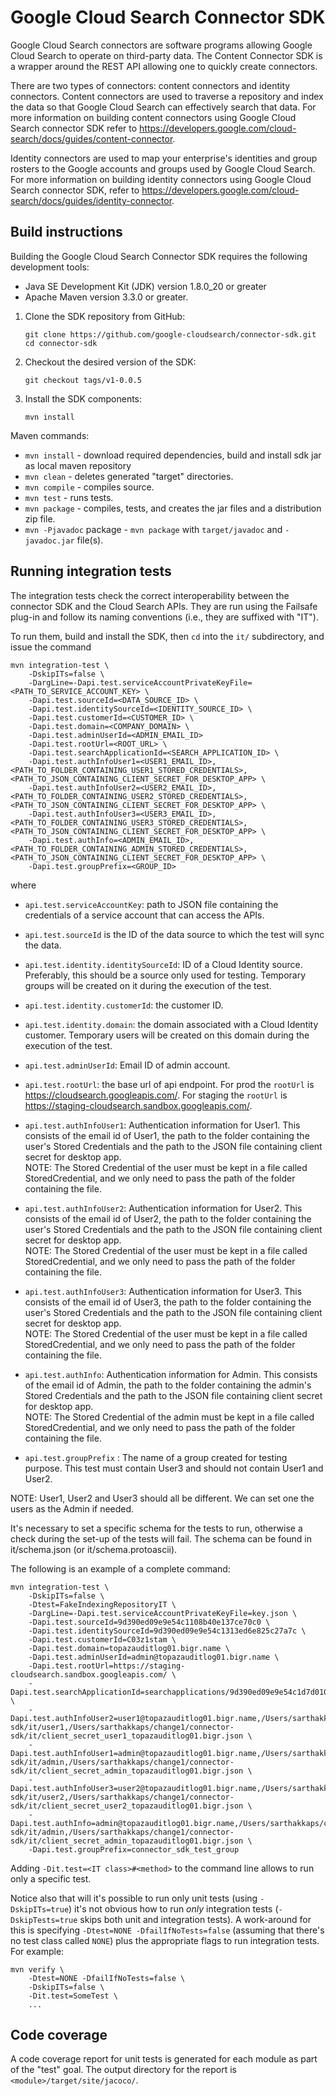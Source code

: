 # Google Cloud Search Connector SDK

Google Cloud Search connectors are software programs allowing Google Cloud Search to operate on
third-party data. The Content Connector SDK is a wrapper around the REST API allowing one to
quickly create connectors.

There are two types of connectors: content connectors and identity connectors. Content connectors
are used to traverse a repository and index the data so that Google Cloud Search can effectively
search that data. For more information on building content connectors using Google Cloud Search
connector SDK refer to https://developers.google.com/cloud-search/docs/guides/content-connector.

Identity connectors are used to map your enterprise's identities and group rosters to the Google
accounts and groups used by Google Cloud Search. For more information on building identity
connectors using Google Cloud Search connector SDK, refer to
https://developers.google.com/cloud-search/docs/guides/identity-connector.

## Build instructions

Building the Google Cloud Search Connector SDK requires the following development tools:
  - Java SE Development Kit (JDK) version 1.8.0_20 or greater
  - Apache Maven version 3.3.0 or greater.

1. Clone the SDK repository from GitHub:
   ```
   git clone https://github.com/google-cloudsearch/connector-sdk.git
   cd connector-sdk
   ```

2. Checkout the desired version of the SDK:
   ```
   git checkout tags/v1-0.0.5
   ```

3. Install the SDK components:
   ```
   mvn install
   ```

Maven commands:
-  `mvn install` - download required dependencies, build and install sdk jar as local maven repository
-  `mvn clean` - deletes generated "target" directories.
-  `mvn compile` - compiles source.
-  `mvn test` - runs tests.
-  `mvn package` - compiles, tests, and creates the jar files and a distribution zip file.
-  `mvn -Pjavadoc` package - `mvn package` with `target/javadoc` and `-javadoc.jar` file(s).

## Running integration tests

The integration tests check the correct interoperability between the connector SDK and the
Cloud Search APIs. They are run using the Failsafe plug-in and follow its naming conventions (i.e.,
they are suffixed with "IT").

To run them, build and install the SDK, then `cd` into the `it/` subdirectory, and issue the
command

```
mvn integration-test \
    -DskipITs=false \
    -DargLine=-Dapi.test.serviceAccountPrivateKeyFile=<PATH_TO_SERVICE_ACCOUNT_KEY> \
    -Dapi.test.sourceId=<DATA_SOURCE_ID> \
    -Dapi.test.identitySourceId=<IDENTITY_SOURCE_ID> \
    -Dapi.test.customerId=<CUSTOMER_ID> \
    -Dapi.test.domain=<COMPANY_DOMAIN> \ 
    -Dapi.test.adminUserId=<ADMIN_EMAIL_ID> 
    -Dapi.test.rootUrl=<ROOT_URL> \
    -Dapi.test.searchApplicationId=<SEARCH_APPLICATION_ID> \
    -Dapi.test.authInfoUser1=<USER1_EMAIL_ID>,<PATH_TO_FOLDER_CONTAINING_USER1_STORED_CREDENTIALS>,<PATH_TO_JSON_CONTAINING_CLIENT_SECRET_FOR_DESKTOP_APP> \
    -Dapi.test.authInfoUser2=<USER2_EMAIL_ID>,<PATH_TO_FOLDER_CONTAINING_USER2_STORED_CREDENTIALS>,<PATH_TO_JSON_CONTAINING_CLIENT_SECRET_FOR_DESKTOP_APP> \ 
    -Dapi.test.authInfoUser3=<USER3_EMAIL_ID>,<PATH_TO_FOLDER_CONTAINING_USER3_STORED_CREDENTIALS>,<PATH_TO_JSON_CONTAINING_CLIENT_SECRET_FOR_DESKTOP_APP> \ 
    -Dapi.test.authInfo=<ADMIN_EMAIL_ID>,<PATH_TO_FOLDER_CONTAINING_ADMIN_STORED_CREDENTIALS>,<PATH_TO_JSON_CONTAINING_CLIENT_SECRET_FOR_DESKTOP_APP> \
    -Dapi.test.groupPrefix=<GROUP_ID>
```

where

- `api.test.serviceAccountKey`: path to JSON file containing the credentials of a service account
  that can access the APIs.

- `api.test.sourceId` is the ID of the data source to which the test will sync
  the data.

- `api.test.identity.identitySourceId`: ID of a Cloud Identity source. Preferably, this should be
  a source only used for testing. Temporary groups will be created on it during the execution of
  the test.

- `api.test.identity.customerId`: the customer ID.

- `api.test.identity.domain`: the domain associated with a Cloud Identity customer. Temporary users
  will be created on this domain during the execution of the test.

- `api.test.adminUserId`: Email ID of admin account.

- `api.test.rootUrl`: the base url of api endpoint. For prod the `rootUrl` is https://cloudsearch.googleapis.com/. For staging the `rootUrl` is https://staging-cloudsearch.sandbox.googleapis.com/.

- `api.test.authInfoUser1`: Authentication information for User1. This consists of the email id of User1, the path to the folder containing the user's Stored Credentials and the path to the JSON file containing client secret for desktop app.\
  NOTE: The Stored Credential of the user must be kept in a file called StoredCredential, and we only need to pass the path of the folder containing the file.

- `api.test.authInfoUser2`: Authentication information for User2. This consists of the email id of User2, the path to the folder containing the user's Stored Credentials and the path to the JSON file containing client secret for desktop app.\
  NOTE: The Stored Credential of the user must be kept in a file called StoredCredential, and we only need to pass the path of the folder containing the file.

- `api.test.authInfoUser3`: Authentication information for User3. This consists of the email id of User3, the path to the folder containing the user's Stored Credentials and the path to the JSON file containing client secret for desktop app.\
  NOTE: The Stored Credential of the user must be kept in a file called StoredCredential, and we only need to pass the path of the folder containing the file.

- `api.test.authInfo`: Authentication information for Admin. This consists of the email id of Admin, the path to the folder containing the admin's Stored Credentials and the path to the JSON file containing client secret for desktop app.\
  NOTE: The Stored Credential of the admin must be kept in a file called StoredCredential, and we only need to pass the path of the folder containing the file.

- `api.test.groupPrefix` : The name of a group created for testing purpose. This test must contain User3 and should not contain User1 and User2.

NOTE: User1, User2 and User3 should all be different. We can set one the users as the Admin if needed.

It's necessary to set a specific schema for the tests to run, otherwise a check
during the set-up of the tests will fail. The schema can be found in
it/schema.json (or it/schema.protoascii).

The following is an example of a complete command:

```
mvn integration-test \
    -DskipITs=false \
    -Dtest=FakeIndexingRepositoryIT \
    -DargLine=-Dapi.test.serviceAccountPrivateKeyFile=key.json \
    -Dapi.test.sourceId=9d390ed09e9e54c1108b40e137ce70c0 \
    -Dapi.test.identitySourceId=9d390ed09e9e54c1313ed6e825c27a7c \
    -Dapi.test.customerId=C03z1stam \
    -Dapi.test.domain=topazauditlog01.bigr.name \
    -Dapi.test.adminUserId=admin@topazauditlog01.bigr.name \
    -Dapi.test.rootUrl=https://staging-cloudsearch.sandbox.googleapis.com/ \
    -Dapi.test.searchApplicationId=searchapplications/9d390ed09e9e54c1d7d01059854e17df \
    -Dapi.test.authInfoUser2=user1@topazauditlog01.bigr.name,/Users/sarthakkaps/change1/connector-sdk/it/user1,/Users/sarthakkaps/change1/connector-sdk/it/client_secret_user1_topazauditlog01.bigr.json \
    -Dapi.test.authInfoUser1=admin@topazauditlog01.bigr.name,/Users/sarthakkaps/change1/connector-sdk/it/admin,/Users/sarthakkaps/change1/connector-sdk/it/client_secret_admin_topazauditlog01.bigr.json \
    -Dapi.test.authInfoUser3=user2@topazauditlog01.bigr.name,/Users/sarthakkaps/change1/connector-sdk/it/user2,/Users/sarthakkaps/change1/connector-sdk/it/client_secret_user2_topazauditlog01.bigr.json \
    -Dapi.test.authInfo=admin@topazauditlog01.bigr.name,/Users/sarthakkaps/change1/connector-sdk/it/admin,/Users/sarthakkaps/change1/connector-sdk/it/client_secret_admin_topazauditlog01.bigr.json \
    -Dapi.test.groupPrefix=connector_sdk_test_group
```

Adding `-Dit.test=<IT class>#<method>` to the command line allows to run only a specific
test.

Notice also that will it's possible to run only unit tests (using
`-DskipITs=true`) it's not obvious how to run *only* integration tests
(`-DskipTests=true` skips both unit and integration tests). A work-around
for this is specifying `-Dtest=NONE -DfailIfNoTests=false` (assuming that
there's no test class called `NONE`) plus the appropriate flags to run
integration tests. For example:

```
mvn verify \
    -Dtest=NONE -DfailIfNoTests=false \
    -DskipITs=false \
    -Dit.test=SomeTest \
    ...
```

## Code coverage

A code coverage report for unit tests is generated for each module as part of the "test" goal. The
output directory for the report is `<module>/target/site/jacoco/`.
